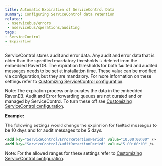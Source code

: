 ```yaml
---
title: Automatic Expiration of ServiceControl Data
summary: Configuring ServiceControl data retention
related:
 - nservicebus/errors
 - nservicebus/operations/auditing
tags:
- ServiceControl
- Expiration
---
```


ServiceControl stores audit and error data. Any audit and error data that is older than the specified mandatory thresholds is deleted from the embedded RavenDB. The expiration thresholds for both faulted and audited messages needs to be set at installation time. These value can be modified via configuration, but they are mandatory. For more information on these settings refer to [Customizing ServiceControl configuration](creating-config-file.md#data-retention).

Note: The expiration process only curates the data in the embedded RavenDB. Audit and Error forwarding queues are not curated and or managed by ServiceControl. To turn these off see [Customizing ServiceControl configuration](creating-config-file.md#transport).

**Example:**

The following settings would change the expiration for faulted messages to be 10 days and for audit messages to be 5 days.

```xml
<add key="ServiceControl/ErrorRetentionPeriod" value="10.00:00:00" />
<add key="ServiceControl/AuditRetentionPeriod" value="5.00:00:00" />
```

Note: For the allowed ranges for these settings refer to [Customizing ServiceControl configuration](creating-config-file.md#data-retention).